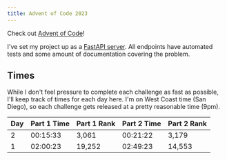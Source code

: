 ```yaml
---
title: Advent of Code 2023
---
```


Check out [Advent of Code](https://adventofcode.com/)!

I've set my project up as a [FastAPI server](https://fletcheaston.com/advent-of-code/docs).
All endpoints have automated tests and some amount of documentation covering the problem.

## Times

While I don't feel pressure to complete each challenge as fast as possible, I'll keep track of times for each day here.
I'm on West Coast time (San Diego), so each challenge gets released at a pretty reasonable time (9pm).

| Day | Part 1 Time | Part 1 Rank | Part 2 Time | Part 2 Rank |
|-----|-------------|-------------|-------------|-------------|
| 2   | 00:15:33    | 3,061       | 00:21:22    | 3,179       |
| 1   | 02:00:23    | 19,252      | 02:49:23    | 14,553      |
